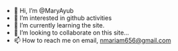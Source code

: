 - 👋 Hi, I’m @MaryAyub
- 👀 I’m interested in github activities
- 🌱 I’m currently learning the site.
- 💞️ I’m looking to collaborate on this site...
- 📫 How to reach me on email,
nmariam656@gmail.com

<!---
MaryAyub/MaryAyub is a ✨ special ✨ repository because its `README.md` (this file) appears on your GitHub profile.
You can click the Preview link to take a look at your changes.
--->
